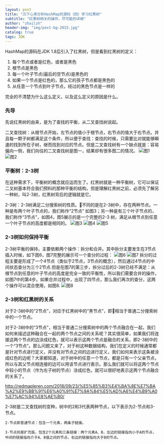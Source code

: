 ```yaml
---
layout: post
title: "沉下心来分析HashMap的源码（四）学习红黑树"
subtitle: "红黑树相关的操作，尽可能的详细"
author: "zhailzh"  
header-img: "img/post-bg-2015.jpg"  
catalog: true
tags: JDK  
---
```


  HashMap的源码在JDK 1.8后引入了红黑树，但是看到红黑树的定义：

1. 每个节点或者是红色，或者是黑色
2. 根节点是黑色
3. 每一个叶子节点(最后的空节点)是黑色的
4. 如果一个节点是红色的，那么它的孩子节点都是黑色的
5. 从任意一个节点到叶子节点，经过的黑色节点是一样的

完全的不清楚为什么这么定义，以及这么定义的原因是什么。

<!--more-->

### 先导

先说红黑树的由来，是为了查找的平衡，从二叉查找树说起。

二叉查找树：从根节点开始，左节点的值小于根节点，右节点的值大于右节点。并且每一颗子树都满足这个条件，所以便于查找：查找的时候，只需要比对就能够瞬速的找到所在子树，继而找到对应的节点。但是二叉查找树有一个缺点就是：容易偏向一侧，我们向往的二叉查找树是图一，结果却有很多图二的情况。
![图1]()
![图2]()

### 平衡树：2-3树
在这种需求下，平衡树的概念就应运而生了。红黑树就是一种平衡树，它可以保证二叉树基本符合我们预料的那种平衡的结构，但是理解红黑树之前，必须先了解另一种树，叫2-3树，红黑树背后的逻辑就是它。

2-3树：2-3树满足二分搜索树的性质。不同的是在2-3树中，存在两种节点。一种是有两个叶子节点的，我们称作“2节点” 如图3；另一种是有三个叶子节点的，我们称作“3节点”，如图4，图5展示的是一个完整的2-3 树，满足从根节点到任意一个叶子节点的高度都是相同的。
![图3]()
![图4]()
![图5]()

### 2-3树如何保持平衡

2-3树平衡的保持，主要依赖两个操作：拆分和合并。其中拆分主要发生在3节点插入时候，如下图6，图7完整的展示可一个查分的过程：
![图6]()
![图7]()
拆分的过程主要是形成了一个4节点（类似于2节点，3节点的概念），然后通过4节点的中间状态查分为三个2节点.但是在图7的第三步，拆分过后的2-3树已经不满足：从根节点到任意的叶子节点的高度是完全一致的平衡性，所以我们需要合并的操作，如图7中的第4步。如果合并过程中，出现了四节点，那么我们再次的查分，这两个操作可以混合使用，如图8.
![图8]()

### 2-3树和红黑树的关系

对于2-3树中的“2节点”，对应于红黑树中的“黑节点”，即相当于普通二分搜索树中的一个节点。

对于2-3树中的“3节点”，相当于普通二分搜索树中的两个节点融合在一起，我们如何来描述这种融合在一起的两个节点之间的关系呢？其实很简单，如果我们将连接这两个节点的边涂成红色，就可以表示这两个节点是融合的关系，即2-3树中的一个“3节点”。那么问题又来了，对于树这种数据结构，我们在定义的时候通常都是针对节点进行定义，并没有对节点之间的边进行定义，我们如何来表示这条被涂成红色的边呢？大家都知道，对于树中的任意一个节点，都是只有一个父亲节点，所以与其父节点相连接的边可以用该节点进行表示。那么我们就可以将这两个节点中较小的节点（作为左子树的节点）涂成红色，就可以很好地表示这两个节点融合的关系了。

http://redmapleren.com/2018/09/23/%E5%85%B3%E4%BA%8E%E7%BA%A2%E9%BB%91%E6%A0%91%E7%9A%84%E5%AD%A6%E4%B9%A0%E7%AC%94%E8%AE%B0/


2-3树是二叉查找树的变种，树中的2和3代表两种节点，以下表示为2-节点和3-节点。

    2-节点即普通节点：包含一个元素，两条子链接。

    3-节点则是扩充版，包含2个元素和三条链接：两个元素A、B，左边的链接指向小于A的节点，中间的链接指向介于A、B值之间的节点，右边的链接指向大于B的节点。
